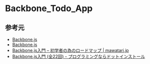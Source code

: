 # Backbone_Todo_App

## 参考元
- <a href="http://backbonejs.org/">Backbone.js</a>
- <a href="http://backbonejs.org/#examples-todos">Backbone.js</a>
- <a href="http://mawatari.jp/archives/roadmap-for-backbonejs-beginners">Backbone.js入門 – 初学者の為のロードマップ | mawatari.jp</a>
- <a href="http://dotinstall.com/lessons/basic_backbonejs">Backbone.js入門 (全22回) - プログラミングならドットインストール</a>

